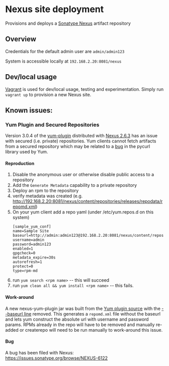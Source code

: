 # Nexus site deployment
Provisions and deploys a [Sonatype Nexus] artifact repository

## Overview
Credentials for the default admin user are ```admin/admin123```

System is accessible locally at ```192.168.2.20:8081/nexus```

## Dev/local usage
[Vagrant] is used for dev/local usage, testing and experimentation. Simply run ```vagrant up``` to provision a new
Nexus site.

## Known issues:
### Yum Plugin and Secured Repositories
Version 3.0.4 of the [yum-plugin] distributed with [Nexus 2.6.3][Sonatype Nexus] has an issue with secured
(i.e. private) repositories.  Yum clients cannot fetch artifacts from a secured repository which may be related to
a [bug](https://bugzilla.redhat.com/show_bug.cgi?id=739860) in the pycurl library used by Yum.

#### Reproduction
1. Disable the anonymous user or otherwise disable public access to a repository
1. Add the ```Generate Metadata``` capability to a private repository
1. Deploy an rpm to the repository
1. verify metadata was created (e.g. http://192.168.2.20:8081/nexus/content/repositories/releases/repodata/repomd.xml)
1. On your yum client add a repo yaml (under /etc/yum.repos.d on this system)
    ```
    [sample_yum_conf]
    name=Sample Site
    baseurl=http://admin:admin123@192.168.2.20:8081/nexus/content/repositories/releases
    username=admin
    password=admin123
    enabled=1
    gpgcheck=0
    metadata_expire=30s
    autorefresh=1
    protect=0
    type=rpm-md
    ```
1. run ```yum search <rpm name>``` -- this will succeed
1. run ```yum clean all && yum install <rpm name>``` -- this fails.

#### Work-around
A new nexus-yum-plugin jar was built from the [Yum plugin source][yum-plugin] with the [--baseurl line][yum-removed-line]
removed.  This generates a ```repomd.xml``` file without the baseurl and lets yum construct the absolute url with
username and password params.  RPMs already in the repo will have to be removed and manually re-added or createrepo will
need to be run manually to work-around this issue.

#### Bug
A bug has been filed with Nexus: https://issues.sonatype.org/browse/NEXUS-6122

[Sonatype Nexus]: http://www.sonatype.org/nexus/
[Vagrant]: http://vagrantup.com
[yum-plugin]: https://github.com/sonatype/nexus-yum-plugin/
[yum-removed-line]: https://github.com/sonatype/nexus-yum-plugin/blob/fdaf85f9d98ed701c7bc7be2ca6df1b37aed36e1/nexus-yum-plugin/src/main/java/org/sonatype/nexus/yum/internal/task/GenerateMetadataTask.java#L322
